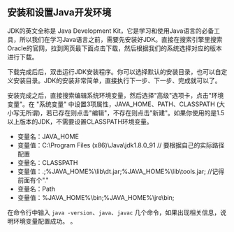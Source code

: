 ##  安装和设置Java开发环境


JDK的英文全称是 Java Development Kit，它是学习和使用Java语言的必备工具，所以我们在学习Java语言之前，需要先安装好JDK。直接在搜索引擎里搜索Oracle的官网，拉到网页最下面点击下载，然后根据我们的系统选择对应的版本进行下载。

下载完成后后，双击运行JDK安装程序。你可以选择默认的安装目录，也可以自定义安装目录。JDK的安装非常简单，直接执行下一步、下一步、完成就可以了。

安装完成之后，直接搜索编辑系统环境变量，然后选择"高级"选项卡，点击"环境变量"。在 "系统变量" 中设置3项属性，JAVA_HOME、PATH、CLASSPATH (大小写无所谓)，若已存在则点击"编辑"，不存在则点击"新建"。如果你使用的是1.5以上版本的JDK，不需要设置CLASSPATH环境变量。

   - 变量名：JAVA_HOME
   - 变量值：C:\\Program Files (x86)\\Java\\jdk1.8.0_91 // 要根据自己的实际路径配置
   - 变量名：CLASSPATH
   - 变量值：.;%JAVA_HOME%\\lib\\dt.jar;%JAVA_HOME%\\lib\\tools.jar; //记得前面有个"."
   - 变量名：Path
   - 变量值：%JAVA_HOME%\\bin;%JAVA_HOME%\\jre\\bin;

在命令行中输入 `java -version`、`java`、`javac` 几个命令，如果出现相关信息，说明环境变量配置成功。
。

